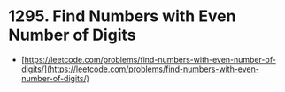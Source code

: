 # 1295. Find Numbers with Even Number of Digits

- [https://leetcode.com/problems/find-numbers-with-even-number-of-digits/](https://leetcode.com/problems/find-numbers-with-even-number-of-digits/)
